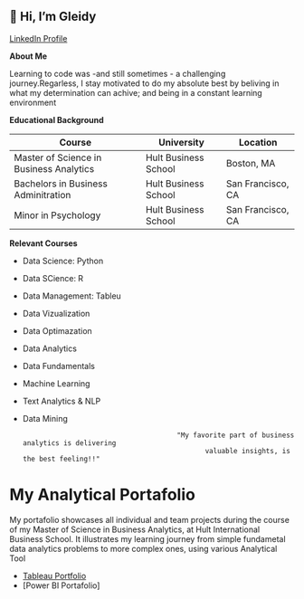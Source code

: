 ## 👋 Hi, I’m Gleidy

[LinkedIn Profile](https://www.linkedin.com/in/gleidyrodriguez/) 

**About Me** 

Learning to code was -and still sometimes - a challenging journey.Regarless, I stay motivated to do my absolute best by beliving in what my determination can achive; and being in a constant learning environment

**Educational Background**

| Course                                  | University                  |  Location                     
|-----------------------------------------| ----------------------------| ------------------- |
| Master of Science in Business Analytics | Hult Business School        |  Boston, MA         |
| Bachelors in Business Adminitration     | Hult Business School        |  San Francisco, CA  |
| Minor in Psychology                     | Hult Business School        |  San Francisco, CA  |

**Relevant Courses**

- Data Science: Python
- Data SCience: R
- Data Management: Tableu
- Data Vizualization
- Data Optimazation
- Data Analytics
- Data Fundamentals
- Machine Learning
- Text Analytics & NLP
- Data Mining

                                            "My favorite part of business analytics is delivering 
                                                   valuable insights, is the best feeling!!" 

# My Analytical Portafolio

My portafolio showcases all individual and team projects during the course of my Master of Science in Business Analytics, at Hult International Business School. It illustrates my learning journey from simple fundametal data analytics problems to more complex ones, using various Analytical Tool


- [Tableau Portfolio](https://public.tableau.com/app/profile/gleidy.rodriguez.alonzo#!/?newProfile=&activeTab=0)
- [Power BI Portafolio]




